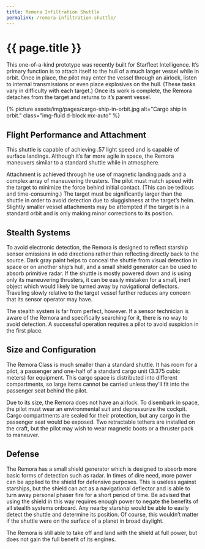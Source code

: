 ```yaml
---
title: Remora Infiltration Shuttle
permalink: /remora-infiltration-shuttle/
---
```


# {{ page.title }}

This one-of-a-kind prototype was recently built for Starfleet Intelligence. It’s primary function is to attach itself to the hull of a much larger vessel while in orbit. Once in place, the pilot may enter the vessel through an airlock, listen to internal transmissions or even place explosives on the hull. (These tasks vary in difficulty with each target.) Once its work is complete, the Remora detaches from the target and returns to it’s parent vessel.

{% picture assets/img/pages/cargo-ship-in-orbit.jpg alt="Cargo ship in orbit." class="img-fluid d-block mx-auto" %}

## Flight Performance and Attachment

This shuttle is capable of achieving .57 light speed and is capable of surface landings. Although it’s far more agile in space, the Remora maneuvers similar to a standard shuttle while in atmosphere.

Attachment is achieved through he use of magnetic landing pads and a complex array of maneuvering thrusters. The pilot must match speed with the target to minimize the force behind initial contact. (This can be tedious and time-consuming.) The target must be significantly larger than the shuttle in order to avoid detection due to sluggishness at the target’s helm. Slightly smaller vessel attachments may be attempted if the target is in a standard orbit and is only making minor corrections to its position.

## Stealth Systems

To avoid electronic detection, the Remora is designed to reflect starship sensor emissions in odd directions rather than reflecting directly back to the source. Dark gray paint helps to conceal the shuttle from visual detection in space or on another ship’s hull, and a small shield generator can be used to absorb primitive radar. If the shuttle is mostly powered down and is using only its maneuvering thrusters, it can be easily mistaken for a small, inert object which would likely be turned away by navigational deflectors. Traveling slowly relative to the target vessel further reduces any concern that its sensor operator may have.

The stealth system is far from perfect, however. If a sensor technician is aware of the Remora and specifically searching for it, there is no way to avoid detection. A successful operation requires a pilot to avoid suspicion in the first place.

## Size and Configuration

The Remora Class is much smaller than a standard shuttle. It has room for a pilot, a passenger and one-half of a standard cargo unit (3.375 cubic meters) for equipment. This cargo space is distributed into different compartments, so large items cannot be carried unless they’ll fit into the passenger seat behind the pilot.

Due to its size, the Remora does not have an airlock. To disembark in space, the pilot must wear an environmental suit and depressurize the cockpit. Cargo compartments are sealed for their protection, but any cargo in the passenger seat would be exposed. Two retractable tethers are installed on the craft, but the pilot may wish to wear magnetic boots or a thruster pack to maneuver.

## Defense

The Remora has a small shield generator which is designed to absorb more basic forms of detection such as radar. In times of dire need, more power can be applied to the shield for defensive purposes. This is useless against starships, but the shield can act as a navigational deflector and is able to turn away personal phaser fire for a short period of time. Be advised that using the shield in this way requires enough power to negate the benefits of all stealth systems onboard. Any nearby starship would be able to easily detect the shuttle and determine its position. Of course, this wouldn’t matter if the shuttle were on the surface of a planet in broad daylight.

The Remora is still able to take off and land with the shield at full power, but does not gain the full benefit of its engines.